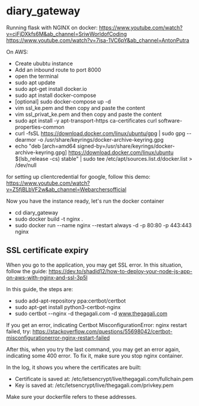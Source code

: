 # diary_gateway


Running flask with NGINX on docker:
https://www.youtube.com/watch?v=cjFjDXkfs6M&ab_channel=SriwWorldofCoding
https://www.youtube.com/watch?v=7isa-1VC6pY&ab_channel=AntonPutra

On AWS:

- Create ububtu instance
- Add an inbound route to port 8000
- open the terminal
- sudo apt update
- sudo apt-get install docker.io
- sudo apt install docker-compose
- [optional] sudo docker-compose up -d
- vim ssl_ke.pem and then copy and paste the content
- vim ssl_privat_ke.pem and then copy and paste the content
- sudo apt install -y apt-transport-https ca-certificates curl software-properties-common
- curl -fsSL https://download.docker.com/linux/ubuntu/gpg | sudo gpg --dearmor -o /usr/share/keyrings/docker-archive-keyring.gpg
- echo "deb [arch=amd64 signed-by=/usr/share/keyrings/docker-archive-keyring.gpg] https://download.docker.com/linux/ubuntu $(lsb_release -cs) stable" | sudo tee /etc/apt/sources.list.d/docker.list > /dev/null

for setting up clientcredential for google, follow this demo: https://www.youtube.com/watch?v=Z5fjBLbVF2w&ab_channel=Webarchersofficial


Now you have the instance ready, let's run the docker container
- cd diary_gateway
- sudo docker build -t nginx .
- sudo docker run --name nginx --restart always -d -p 80:80 -p 443:443 nginx

## SSL certificate expiry
When you go to the application, you may get SSL error. In this situation, follow the guide: https://dev.to/shadid12/how-to-deploy-your-node-js-app-on-aws-with-nginx-and-ssl-3p5l

In this guide, the steps are:
- sudo add-apt-repository ppa:certbot/certbot
- sudo apt-get install python3-certbot-nginx
- sudo certbot --nginx -d thegagali.com -d www.thegagali.com

If you get an error, indicating Certbot MisconfigurationError: nginx restart failed, try: 
https://stackoverflow.com/questions/55698042/certbot-misconfigurationerror-nginx-restart-failed

After this, when you try the last command, you may get an error again, indicating some 400 error. To fix it, make sure you stop nginx container.

In the log, it shows you where the certificates are built:
- Certificate is saved at: /etc/letsencrypt/live/thegagali.com/fullchain.pem
- Key is saved at:         /etc/letsencrypt/live/thegagali.com/privkey.pem

Make sure your dockerfile refers to these addresses.

